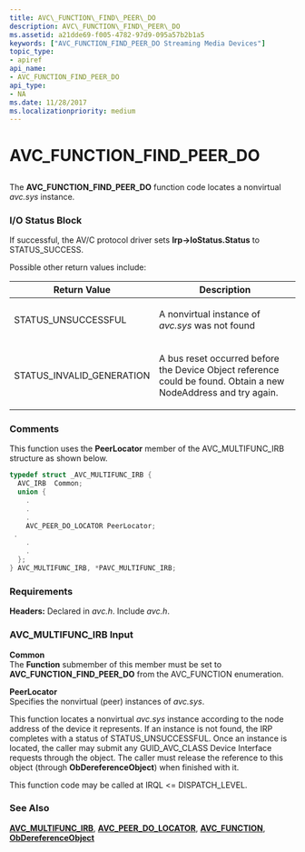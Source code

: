 ```yaml
---
title: AVC\_FUNCTION\_FIND\_PEER\_DO
description: AVC\_FUNCTION\_FIND\_PEER\_DO
ms.assetid: a21dde69-f005-4782-97d9-095a57b2b1a5
keywords: ["AVC_FUNCTION_FIND_PEER_DO Streaming Media Devices"]
topic_type:
- apiref
api_name:
- AVC_FUNCTION_FIND_PEER_DO
api_type:
- NA
ms.date: 11/28/2017
ms.localizationpriority: medium
---
```


# AVC\_FUNCTION\_FIND\_PEER\_DO


## <span id="ddk_avc_function_find_peer_do_ks"></span><span id="DDK_AVC_FUNCTION_FIND_PEER_DO_KS"></span>


The **AVC\_FUNCTION\_FIND\_PEER\_DO** function code locates a nonvirtual *avc.sys* instance.

### I/O Status Block

If successful, the AV/C protocol driver sets **Irp-&gt;IoStatus.Status** to STATUS\_SUCCESS.

Possible other return values include:

<table>
<colgroup>
<col width="50%" />
<col width="50%" />
</colgroup>
<thead>
<tr class="header">
<th>Return Value</th>
<th>Description</th>
</tr>
</thead>
<tbody>
<tr class="odd">
<td><p>STATUS_UNSUCCESSFUL</p></td>
<td><p>A nonvirtual instance of <em>avc.sys</em> was not found</p></td>
</tr>
<tr class="even">
<td><p>STATUS_INVALID_GENERATION</p></td>
<td><p>A bus reset occurred before the Device Object reference could be found. Obtain a new NodeAddress and try again.</p></td>
</tr>
</tbody>
</table>

 

### Comments

This function uses the **PeerLocator** member of the AVC\_MULTIFUNC\_IRB structure as shown below.

```cpp
typedef struct _AVC_MULTIFUNC_IRB {
  AVC_IRB  Common;
  union {
    .
    .
    .
    AVC_PEER_DO_LOCATOR PeerLocator;
 .
    .
    .
  };
} AVC_MULTIFUNC_IRB, *PAVC_MULTIFUNC_IRB;
```

### Requirements

**Headers:** Declared in *avc.h*. Include *avc.h*.

### AVC\_MULTIFUNC\_IRB Input

**Common**  
The **Function** submember of this member must be set to **AVC\_FUNCTION\_FIND\_PEER\_DO** from the AVC\_FUNCTION enumeration.

<span id="PeerLocator"></span><span id="peerlocator"></span><span id="PEERLOCATOR"></span>**PeerLocator**  
Specifies the nonvirtual (peer) instances of *avc.sys*.

This function locates a nonvirtual *avc.sys* instance according to the node address of the device it represents. If an instance is not found, the IRP completes with a status of STATUS\_UNSUCCESSFUL. Once an instance is located, the caller may submit any GUID\_AVC\_CLASS Device Interface requests through the object. The caller must release the reference to this object (through **ObDereferenceObject**) when finished with it.

This function code may be called at IRQL &lt;= DISPATCH\_LEVEL.

### See Also

[**AVC\_MULTIFUNC\_IRB**](https://msdn.microsoft.com/library/windows/hardware/ff554177), [**AVC\_PEER\_DO\_LOCATOR**](https://msdn.microsoft.com/library/windows/hardware/ff554180), [**AVC\_FUNCTION**](https://msdn.microsoft.com/library/windows/hardware/ff554145), [**ObDereferenceObject**](https://msdn.microsoft.com/library/windows/hardware/ff557724)

 

 





